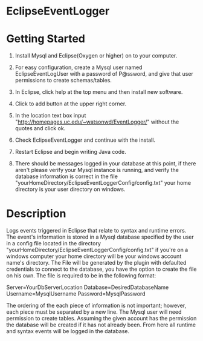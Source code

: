 # EclipseEventLogger

# Getting Started
1. Install Mysql and Eclipse(Oxygen or higher) on to your computer.

2. For easy configuration, create a Mysql user named EclipseEventLogUser with a password of P@ssword, and give that user permissions to create schemas/tables.

3. In Eclipse, click help at the top menu and then install new software.

4. Click to add button at the upper right corner.

5. In the location text box input "http://homepages.uc.edu/~watsonwd/EventLogger/" without the quotes and click ok.

6. Check EclipseEventLogger and continue with the install.

7. Restart Eclipse and begin writing Java code.

8. There should be messages logged in your database at this point, if there aren't please verify your Mysql instance is running, and verify the database information is correct in the file "yourHomeDirectory/EclipseEventLoggerConfig/config.txt" your home directory is your user directory on windows.


# Description
Logs events triggered in Eclipse that relate to syntax and runtime
errors. The event's information is stored in a Mysql database
specified by the user in a config file located in the directory
"yourHomeDirectory/EclipseEventLoggerConfig/config.txt" if you're
on a windows computer your home directory will be your windows
account name's directory. The File will be generated by the plugin
with defaulted credentials to connect to the database, you
have the option to create the file on his own. The file is required
to be in the following format:

Server=YourDbServerLocation
Database=DesiredDatabaseName
Username=MysqlUsername
Password=MysqlPassword

The ordering of the each piece of information is not important; however, each
piece must be separated by a new line. The Mysql user will need permission to create tables.
Assuming the given account has the permission the database will
be created if it has not already been. From here all runtime
and syntax events will be logged in the database.
